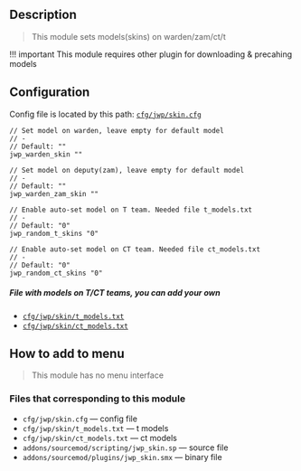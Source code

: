 ## Description
>This module sets models(skins) on warden/zam/ct/t

!!! important
    This module requires other plugin for downloading & precahing models

## Configuration
Config file is located by this path:
[`cfg/jwp/skin.cfg`](https://github.com/TiBarification/Jail-Warden-Pro/blob/master/cfg/jwp/skin.cfg)
```
// Set model on warden, leave empty for default model
// -
// Default: ""
jwp_warden_skin ""

// Set model on deputy(zam), leave empty for default model
// -
// Default: ""
jwp_warden_zam_skin ""

// Enable auto-set model on T team. Needed file t_models.txt
// -
// Default: "0"
jwp_random_t_skins "0"

// Enable auto-set model on CT team. Needed file ct_models.txt
// -
// Default: "0"
jwp_random_ct_skins "0"
```
##### File with models on T/CT teams, you can add your own
* [`cfg/jwp/skin/t_models.txt`](https://github.com/TiBarification/Jail-Warden-Pro/blob/master/cfg/jwp/skin/t_models.txt)
* [`cfg/jwp/skin/ct_models.txt`](https://github.com/TiBarification/Jail-Warden-Pro/blob/master/cfg/jwp/skin/ct_models.txt)

## How to add to menu
>This module has no menu interface

### Files that corresponding to this module
- `cfg/jwp/skin.cfg` — config file
- `cfg/jwp/skin/t_models.txt` — t models
- `cfg/jwp/skin/ct_models.txt` — ct models
- `addons/sourcemod/scripting/jwp_skin.sp` — source file
- `addons/sourcemod/plugins/jwp_skin.smx` — binary file